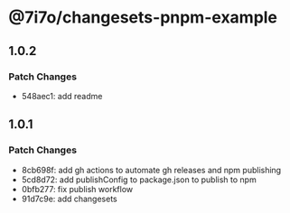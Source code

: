 # @7i7o/changesets-pnpm-example

## 1.0.2

### Patch Changes

- 548aec1: add readme

## 1.0.1

### Patch Changes

- 8cb698f: add gh actions to automate gh releases and npm publishing
- 5cd8d72: add publishConfig to package.json to publish to npm
- 0bfb277: fix publish workflow
- 91d7c9e: add changesets
